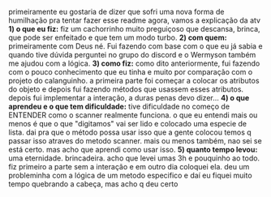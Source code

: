 primeiramente eu gostaria de dizer que sofri uma nova forma de humilhação pra tentar fazer esse readme
agora, vamos a explicação da atv
**1) o que eu fiz:**
fiz um cachorrinho muito preguiçoso que descansa, brinca, que pode ser enfeitado e que tem um modo turbo.
**2) com quem:**
primeiramente com Deus né. Fui fazendo com base com o que eu já sabia e quando tive dúvida perguntei no grupo do discord e o Wermyson também me ajudou com a lógica.
**3) como fiz:**
como dito anteriormente, fui fazendo com o pouco conhecimento que eu tinha e muito por comparação com o projeto do calanguinho. a primeira parte foi começar a colocar os atributos do objeto e depois fui fazendo métodos que usassem esses atributos. depois fui implementar a interação, a duras penas devo dizer...
**4) o que aprendeu e o que tem dificuldade:**
tive dificuldade no começo de ENTENDER como o scanner realmente funciona. o que eu entendi mais ou menos é que o que "digitamos" vai ser lido e colocado uma especie de lista. dai pra que o método possa usar isso que a gente colocou temos q passar isso atraves do metodo scanner. mais ou menos também, nao sei se está certo. mas acho que aprendi como usar isso. 
**5) quanto tempo levou:**
uma eternidade. brincadeira. acho que levei umas 3h e pouquinho ao todo. fiz primeiro a parte sem a interação e em outro dia coloquei ela. deu um probleminha com a lógica de um metodo especifico e daí eu fiquei muito tempo quebrando a cabeça, mas acho q deu certo
